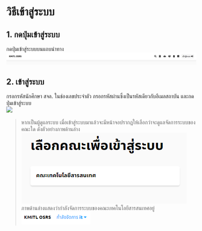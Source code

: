 # วิธีเข้าสู่ระบบ
## 1. กดปุ่มเข้าสู่ระบบ
กดปุ่มเข้าสู่ระบบบนแถบนำทาง
![](../img/navigation-bar/simple.png)

## 2. เข้าสู่ระบบ
กรอกรหัสนักศึกษา สจล. ในช่องเลขประจำตัว กรอกรหัสผ่านซึ่งเป็นรหัสเดียวกับอีเมลสถาบัน และกดปุ่มเข้าสู่ระบบ<br>
![](../man-img/06.login/login-form.png)<br>
>หากเป็นผู้ดูแลระบบ เมื่อเข้าสู่ระบบมาแล้วจะมีหน้าจอปรากฎให้เลือกว่าจะดูแลจัดการระบบของคณะใด ดังตัวอย่างภาพด้านล่าง<br>
![](../man-img/06.login/manage-faculty.png)<br>
ภาพด้านล่างแสดงว่ากำลังจัดการระบบของคณะเทคโนโลยีสารสนเทศอยู่
![](../man-img/06.login/manage-it.png)
